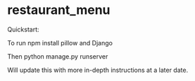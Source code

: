 ﻿# restaurant_menu

Quickstart:

To run npm install pillow and Django

Then python manage.py runserver

Will update this with more in-depth instructions at a later date.

